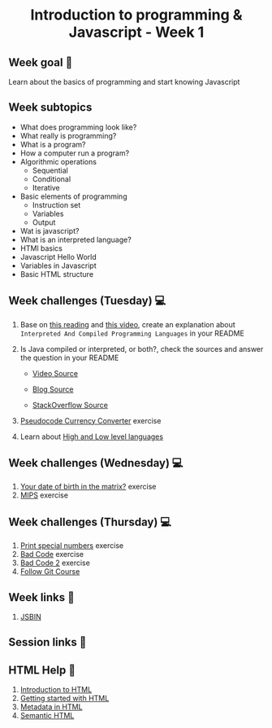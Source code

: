 <h1 align="center">Introduction to programming & Javascript - Week 1</h1>

## Week goal 🏁

<p>Learn about the basics of programming and start knowing Javascript</p>

## Week subtopics

- What does programming look like?
- What really is programming?
- What is a program?
- How a computer run a program?
- Algorithmic operations
  - Sequential
  - Conditional
  - Iterative
- Basic elements of programming
  - Instruction set
  - Variables
  - Output
- Wat is javascript?
- What is an interpreted language?
- HTMl basics
- Javascript Hello World
- Variables in Javascript
- Basic HTML structure

## Week challenges (Tuesday) 💻

1. Base on [this reading](https://www.freecodecamp.org/news/compiled-versus-interpreted-languages/) and [this video](https://www.youtube.com/watch?v=I1f45REi3k4), create an explanation about `Interpreted And Compiled Programming Languages` in your README
2. Is Java compiled or interpreted, or both?, check the sources and answer the question in your README

   - [Video Source](https://www.youtube.com/watch?v=G81hoJTvQVg)

   - [Blog Source](https://www.tutorialspoint.com/Why-java-is-both-compiled-and-interpreted-language)

   - [StackOverflow Source](https://stackoverflow.com/questions/1326071/is-java-a-compiled-or-an-interpreted-programming-language)

3. [Pseudocode Currency Converter](./exercises/e00/desc) exercise
4. Learn about [High and Low level languages](https://www.youtube.com/watch?v=bUWCD45qniA)

## Week challenges (Wednesday) 💻

1. [Your date of birth in the matrix?](./exercises/e01/desc) exercise
2. [MIPS](./exercises/e02/desc) exercise

## Week challenges (Thursday) 💻

1. [Print special numbers](./exercises/e03/desc) exercise
2. [Bad Code](./exercises/e04/desc) exercise
3. [Bad Code 2](./exercises/e05/desc) exercise
4. [Follow Git Course](https://www.udacity.com/course/version-control-with-git--ud123)

## Week links 🔗

1. [JSBIN](https://jsbin.com/mafowaceyi/edit?js,console)

## Session links 🔗

## HTML Help 📄

1. [Introduction to HTML](https://developer.mozilla.org/en-US/docs/Glossary/HTML)
2. [Getting started with HTML](https://developer.mozilla.org/en-US/docs/Learn/HTML/Introduction_to_HTML/Getting_started)
3. [Metadata in HTML](https://developer.mozilla.org/en-US/docs/Learn/HTML/Introduction_to_HTML/The_head_metadata_in_HTML)
4. [Semantic HTML](https://www.w3schools.com/html/html5_semantic_elements.asp)
